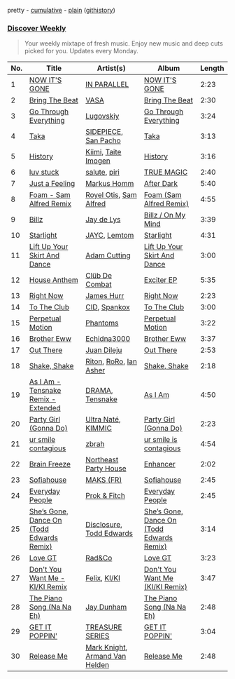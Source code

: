 pretty - [cumulative](/playlists/cumulative/Discover%20Weekly.md) - [plain](/playlists/plain/37i9dQZEVXcERLiUqU2pJX) ([githistory](https://github.githistory.xyz/vitokorn/spotify-playlist-archive/blob/master/playlists/plain/37i9dQZEVXcERLiUqU2pJX))
### [Discover Weekly](https://open.spotify.com/playlist/37i9dQZEVXcERLiUqU2pJX)

> Your weekly mixtape of fresh music. Enjoy new music and deep cuts picked for you. Updates every Monday.

| No. | Title | Artist(s) | Album | Length |
|---|---|---|---|---|
| 1 | [NOW IT'S GONE](https://open.spotify.com/track/5v5yF1qIhHD1ptZoN8dxv7) | [IN PARALLEL](https://open.spotify.com/artist/6xaiGRpXAB9JdoSy3gzw4H) | [NOW IT'S GONE](https://open.spotify.com/album/3OgPt2ujG9tWWoltAU4lbo) | 2:23 |
| 2 | [Bring The Beat](https://open.spotify.com/track/7f4xsa2uGFACKGXpZ7W2kt) | [VASA](https://open.spotify.com/artist/2AfkC7SKf63FMnxCKGbncN) | [Bring The Beat](https://open.spotify.com/album/0Pz6LyhxGTMtuSbTRl5UVy) | 2:30 |
| 3 | [Go Through Everything](https://open.spotify.com/track/1ShXWsdBcuLLtcqvtz0CpK) | [Lugovskiy](https://open.spotify.com/artist/6wozPdzuBdOnDCoesMPIkT) | [Go Through Everything](https://open.spotify.com/album/4PrTCovMh9kAkmgM81OnGY) | 3:24 |
| 4 | [Taka](https://open.spotify.com/track/2DxP7y3GFruzMeKdSWFQZ2) | [SIDEPIECE](https://open.spotify.com/artist/5czbzNZZfWpyFgZyfT3Mkk), [San Pacho](https://open.spotify.com/artist/5jBerZvTAajwYvdxt3UhgU) | [Taka](https://open.spotify.com/album/3rYqcadDaeDm6mF5MDvWLG) | 3:13 |
| 5 | [History](https://open.spotify.com/track/6tcc7DNOdHN3BrEcv6Ws0r) | [Kiimi](https://open.spotify.com/artist/3EMzfV9nhsrQWF7Ww8M74S), [Taite Imogen](https://open.spotify.com/artist/3mkzFWYCYAGqxo02F1trQL) | [History](https://open.spotify.com/album/0Y8ckYf7eeCmo6zYvUIVjf) | 3:16 |
| 6 | [luv stuck](https://open.spotify.com/track/01dN3BpfEFTWDlKvP4wD2l) | [salute](https://open.spotify.com/artist/1np8xozf7ATJZDi9JX8Dx5), [piri](https://open.spotify.com/artist/4DpmPt7gfAAq7WEx0E1X8s) | [TRUE MAGIC](https://open.spotify.com/album/0K7hOcNhAGs54ANFnXw6uM) | 2:40 |
| 7 | [Just a Feeling](https://open.spotify.com/track/0pCkUObVYgVIE4iytJLZ7l) | [Markus Homm](https://open.spotify.com/artist/6lU2Le0VfhyLnb8x0bOqil) | [After Dark](https://open.spotify.com/album/2vGtnUQ0LuEUtW5CzyXNMd) | 5:40 |
| 8 | [Foam - Sam Alfred Remix](https://open.spotify.com/track/3lKdEaJGX1y3CLgd0LSNag) | [Royel Otis](https://open.spotify.com/artist/5b5bt4mZQpJMoCRbiQ7diH), [Sam Alfred](https://open.spotify.com/artist/4PVzoVUDxey3mxGdkf4HgR) | [Foam (Sam Alfred Remix)](https://open.spotify.com/album/745H6ehshvBvDFg7khKAR1) | 4:55 |
| 9 | [Billz](https://open.spotify.com/track/1nZJzm6DEMydw6sAgdtK54) | [Jay de Lys](https://open.spotify.com/artist/6hr0SehcycxwgYfCgVy32M) | [Billz / On My Mind](https://open.spotify.com/album/5ZaedNt75c3xtRHobm1lJZ) | 3:39 |
| 10 | [Starlight](https://open.spotify.com/track/3gwpLLsZjzvrMWEtq0m9nQ) | [JAYC](https://open.spotify.com/artist/6RaD7n2k5twat5wiryhGuJ), [Lemtom](https://open.spotify.com/artist/2B9xp0rpwFz5TON2ZSSKEF) | [Starlight](https://open.spotify.com/album/7GR6Fk8RoudvN4Mi722udK) | 4:31 |
| 11 | [Lift Up Your Skirt And Dance](https://open.spotify.com/track/2nfEEMcds5XVSdfLdvLEHW) | [Adam Cutting](https://open.spotify.com/artist/5XwLOKh4eGWYXrYjzwmBAF) | [Lift Up Your Skirt And Dance](https://open.spotify.com/album/20vIGgazfYpflLxYj1uy3l) | 3:00 |
| 12 | [House Anthem](https://open.spotify.com/track/155dl8ITrVUipEUGnJ4SOq) | [Clüb De Combat](https://open.spotify.com/artist/0mY4R6feaMEIn9AEO2lMZw) | [Exciter EP](https://open.spotify.com/album/2KSfWKqnb68mwhMchuTFnk) | 5:35 |
| 13 | [Right Now](https://open.spotify.com/track/7kpek7ULQHfAl1z8K9dCrd) | [James Hurr](https://open.spotify.com/artist/2g9i2kA0jUr6sfAT28l2vL) | [Right Now](https://open.spotify.com/album/0hHAjyFtYQUKHun4l1F5xx) | 2:23 |
| 14 | [To The Club](https://open.spotify.com/track/08owNR8LaRREKGk40OFX8r) | [CID](https://open.spotify.com/artist/4FCzCS0KEgb0rgySWINItO), [Spankox](https://open.spotify.com/artist/15VeucLAy98diDPJ0T3J2V) | [To The Club](https://open.spotify.com/album/6FeEAKGv25NvQLMpopmu8o) | 3:00 |
| 15 | [Perpetual Motion](https://open.spotify.com/track/0VCAhRyaKqT3SloA0NDJyR) | [Phantoms](https://open.spotify.com/artist/1bJJlRHoc1UVeqzxcrPLIw) | [Perpetual Motion](https://open.spotify.com/album/4ObDNAgr5wzZ6EPPNyAz8d) | 3:22 |
| 16 | [Brother Eww](https://open.spotify.com/track/6QdZvS5fAxgXBJfUrv4Ipq) | [Echidna3000](https://open.spotify.com/artist/5XNYwKmpXtRfIO3eblG9BO) | [Brother Eww](https://open.spotify.com/album/2XGZ1Hg0MHMK2VFJbtmht3) | 3:37 |
| 17 | [Out There](https://open.spotify.com/track/38slTyjbGbb3XqLsS0ZL3c) | [Juan Dileju](https://open.spotify.com/artist/00es8O5qsOBGlhNSvPJtS0) | [Out There](https://open.spotify.com/album/1rpmvgWxNeJjewpWuBgS2w) | 2:53 |
| 18 | [Shake, Shake](https://open.spotify.com/track/15w8v7dvXyZU5BQsHCONXP) | [Riton](https://open.spotify.com/artist/7i9j813KFoSBMldGqlh2Z1), [RoRo](https://open.spotify.com/artist/4AuHHsxMRVg7bXSgvlrAff), [Ian Asher](https://open.spotify.com/artist/5IrxhrMyvZxzgPYrC9j2km) | [Shake, Shake](https://open.spotify.com/album/3CsEa2x6sqS56uYGU91kQH) | 2:18 |
| 19 | [As I Am - Tensnake Remix - Extended](https://open.spotify.com/track/2DtoJqYjvw56LHvCWSxxV7) | [DRAMA](https://open.spotify.com/artist/7LvvNoUPwTZpgXDWBRrfHg), [Tensnake](https://open.spotify.com/artist/75nC6MXUalYZSOd7OfNkwq) | [As I Am](https://open.spotify.com/album/1WofT6MYHZk4MDsA5pH1vy) | 4:50 |
| 20 | [Party Girl (Gonna Do)](https://open.spotify.com/track/1PghLrmrEHyXfyMTyZWz5d) | [Ultra Naté](https://open.spotify.com/artist/1cK2Abwkni7m51wJCSGllN), [KIMMIC](https://open.spotify.com/artist/203PtVTnerRs5Vey1UyQgN) | [Party Girl (Gonna Do)](https://open.spotify.com/album/2DNGRhO281OlxC3tQXC7f7) | 2:23 |
| 21 | [ur smile contagious](https://open.spotify.com/track/6aklXhAKpkq5EkO9dEOrvJ) | [zbrah](https://open.spotify.com/artist/6ZL3Y3Aes0BAYQRKAXffJx) | [ur smile is contagious](https://open.spotify.com/album/0syH8AnBd8USvXAdfhpzJQ) | 4:54 |
| 22 | [Brain Freeze](https://open.spotify.com/track/1s8VsJBqBwYsEeJzsZ5Dt1) | [Northeast Party House](https://open.spotify.com/artist/500YRyClzP6Z7HtWd1BIje) | [Enhancer](https://open.spotify.com/album/08k7oNc4hEYbcgS0qlueY5) | 2:02 |
| 23 | [Sofiahouse](https://open.spotify.com/track/2VonSoSL20VTTthlO78HEJ) | [MAKS (FR)](https://open.spotify.com/artist/0C3AuNGBY39ioSTA79TzMz) | [Sofiahouse](https://open.spotify.com/album/6KJhpJB3nIAzqB7hOcHS8P) | 2:45 |
| 24 | [Everyday People](https://open.spotify.com/track/75cMXGCxqmHW8dwdsHYmmV) | [Prok & Fitch](https://open.spotify.com/artist/62akbR2hpk0ArA98zOYNys) | [Everyday People](https://open.spotify.com/album/4jr9x4y5RtIsU4sZlGQZWQ) | 2:45 |
| 25 | [She’s Gone, Dance On (Todd Edwards Remix)](https://open.spotify.com/track/1DkvS69OM61MowelqAfDSJ) | [Disclosure](https://open.spotify.com/artist/6nS5roXSAGhTGr34W6n7Et), [Todd Edwards](https://open.spotify.com/artist/6MFopqejpmTUUZlcRmGzgg) | [She’s Gone, Dance On (Todd Edwards Remix)](https://open.spotify.com/album/4cBV4pc6FpCXkGNlYPgOkt) | 3:14 |
| 26 | [Love GT](https://open.spotify.com/track/56HKruldCoEyfyeA6XaHnk) | [Rad&Co](https://open.spotify.com/artist/5SWWNKNGRfpxkgaZENBf6u) | [Love GT](https://open.spotify.com/album/5ogP0DIbcnl0qrsj6tLZjw) | 3:23 |
| 27 | [Don't You Want Me - KI/KI Remix](https://open.spotify.com/track/2HcD8DL6fVvASQWRFzmIVG) | [Felix](https://open.spotify.com/artist/6iRRErKYy1iojOaJoq6Ltk), [KI/KI](https://open.spotify.com/artist/0UMs6dTf23FC2fHc40fXNS) | [Don't You Want Me (KI/KI Remix)](https://open.spotify.com/album/7xADCLcpIhA57Qc1sW8SmJ) | 3:47 |
| 28 | [The Piano Song (Na Na Eh)](https://open.spotify.com/track/5KnuZnYXdXsGjODxCfXBOs) | [Jay Dunham](https://open.spotify.com/artist/4JWZwoacJTvnATTK9BUE34) | [The Piano Song (Na Na Eh)](https://open.spotify.com/album/65bCTiRRZ1QvOxDO2sHs1G) | 2:48 |
| 29 | [GET IT POPPIN'](https://open.spotify.com/track/1kbilUdwfpN647U3tbePye) | [TREASURE SERIES](https://open.spotify.com/artist/5kcocqSSO8W0rpoNjuzXU1) | [GET IT POPPIN'](https://open.spotify.com/album/7LOWNHo9568NPqWDutlZ4p) | 3:04 |
| 30 | [Release Me](https://open.spotify.com/track/0dyNRRAiEnX98U4BlZkbfT) | [Mark Knight](https://open.spotify.com/artist/3h11MHQeCrcsUgRRijI1zL), [Armand Van Helden](https://open.spotify.com/artist/3cQA9WH8liZfeja1DxcDYE) | [Release Me](https://open.spotify.com/album/0tJ2xpt6XRAjBeARDB9JKk) | 2:48 |